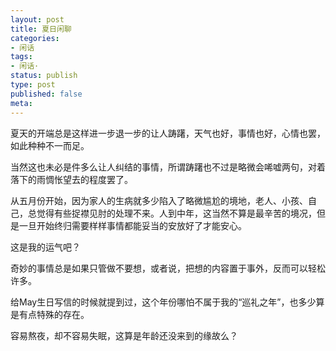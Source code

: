```yaml
---
layout: post
title: 夏日闲聊
categories:
- 闲话
tags:
- 闲话·
status: publish
type: post
published: false
meta:
---
```


夏天的开端总是这样进一步退一步的让人踌躇，天气也好，事情也好，心情也罢，如此种种不一而足。

当然这也未必是件多么让人纠结的事情，所谓踌躇也不过是略微会唏嘘两句，对着落下的雨惆怅望去的程度罢了。

从五月份开始，因为家人的生病就多少陷入了略微尴尬的境地，老人、小孩、自己，总觉得有些捉襟见肘的处理不来。人到中年，这当然不算是最辛苦的境况，但是一旦开始终归需要样样事情都能妥当的安放好了才能安心。

这是我的运气吧？

奇妙的事情总是如果只管做不要想，或者说，把想的内容置于事外，反而可以轻松许多。

给May生日写信的时候就提到过，这个年份哪怕不属于我的“巡礼之年”，也多少算是有点特殊的存在。

容易熬夜，却不容易失眠，这算是年龄还没来到的缘故么？





